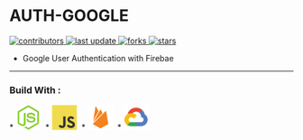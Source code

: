 # AUTH-GOOGLE
<p>
  <a href="https://github.com/edegan-furb/Auth-Google/graphs/contributors">
    <img src="https://img.shields.io/github/contributors/edegan-furb/Auth-Google" alt="contributors" />
  </a>
  <a href="">
    <img src="https://img.shields.io/github/last-commit/Louis3797/awesome-readme-template" alt="last update" />
  </a>
  <a href="https://github.com/edegan-furb/Auth-Google/network/members">
    <img src="https://img.shields.io/github/forks/edegan-furb/Auth-Google" alt="forks" />
  </a>
  <a href="https://github.com/edegan-furb/Auth-Google/stargazers">
    <img src="https://img.shields.io/github/stars/edegan-furb/Auth-Google" alt="stars" />
  </a>
</p>

- Google User Authentication with Firebae
  
---
  
### Build With :
<p>
* <img src="https://github.com/devicons/devicon/blob/master/icons/nodejs/nodejs-original.svg" title="NodeJS" alt="NodeJS" width="45" height="45"/>&nbsp;
* <img src="https://github.com/devicons/devicon/blob/master/icons/javascript/javascript-original.svg" title="JavaScript" alt="JavaScript" width="45" height="45"/>&nbsp;
* <img src="https://github.com/devicons/devicon/blob/master/icons/firebase/firebase-plain.svg" title="Firebase" alt="Firebase" width="45" height="45"/>&nbsp;
* <img src="https://github.com/devicons/devicon/blob/master/icons/googlecloud/googlecloud-original.svg" title="GoogleCloud" al="GoogleCloud" width="45" height="45"/>&nbsp;
</p>

